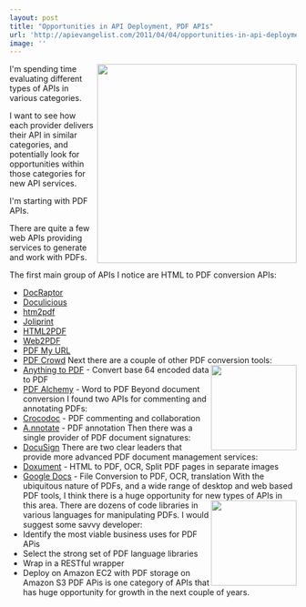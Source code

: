 ```yaml
---
layout: post
title: "Opportunities in API Deployment, PDF APIs"
url: 'http://apievangelist.com/2011/04/04/opportunities-in-api-deployment-pdf-apis/'
image: ''
---
```


<img class="c1" src="http://kinlane-productions.s3.amazonaws.com/Tag-Cloud-API-PDF.png" alt="" width="350" align="right" />I'm spending time evaluating different types of APIs in various categories.

I want to see how each provider delivers their API in similar categories, and potentially look for opportunities within those categories for new API services.

I'm starting with PDF APIs.

There are quite a few web APIs providing services to generate and work with PDFs.

The first main group of APIs I notice are HTML to PDF conversion APIs:

  * [DocRaptor][1]
  * [Doculicious][2]
  * [htm2pdf][3]
  * [Joliprint][4]
  * [HTML2PDF][5]
  * [Web2PDF][6]
  * [PDF My URL][7]
  * [PDF Crowd][8]
Next there are a couple of other PDF conversion tools:<img class="c1" src="http://kinlane-productions.s3.amazonaws.com/PDF_red.jpg" alt="" width="150" align="right" />
  * [Anything to PDF][9] \- Convert base 64 encoded data to PDF
  * [PDF Alchemy][10] \- Word to PDF
Beyond document conversion I found two APIs for commenting and annotating PDFs:
  * [Crocodoc][11] \- PDF commenting and collaboration
  * [A.nnotate][12] \- PDF annotation
Then there was a single provider of PDF document signatures:
  * [DocuSign][13]
There are two clear leaders that provide more advanced PDF document management services:
  * [Doxument][14] \- HTML to PDF, OCR, Split PDF pages in separate images
  * [Google Docs][15] \- File Conversion to PDF, OCR, translation
With the ubiquitous nature of PDFs, and a wide range of desktop and web based PDF tools, I think there is a huge opportunity for new types of APIs in this area. <img class="c1" src="http://kinlane-productions.s3.amazonaws.com/pdf-ocr.png" alt="" width="150" align="right" /> There are dozens of code libraries in various languages for manipulating PDFs. I would suggest some savvy developer:
  * Identify the most viable business uses for PDF APis
  * Select the strong set of PDF language libraries
  * Wrap in a RESTful wrapper
  * Deploy on Amazon EC2 with PDF storage on Amazon S3
PDF APis is one category of APIs that has huge opportunity for growth in the next couple of years.

   [1]: http://docraptor.com/documentation (DocRaptor)
   [2]: http://docs.doculicious.com/api (Doculicious)
   [3]: http://webservice.htm2pdf.co.uk/htm2pdf.asm (html2PDF)
   [4]: http://joliprint.com/api/ (Joliprint)
   [5]: http://www.html2pdf.biz/api.php (HTM2PDF)
   [6]: http://www.web2pdfconvert.com/pdf-api.aspx (Web2PDF)
   [7]: http://pdfmyurl.com/support/support.jsp (PDF My URL)
   [8]: http://pdfcrowd.com/html-to-pdf-api/ (PDF Crowd)
   [9]: http://api.danielprocter.com/ (Anything to PDF)
   [10]: http://www.pdfalchemy.com/ (PDF Alchemy)
   [11]: http://crocodoc.com/api/ (Crocodoc)
   [12]: http://a.nnotate.com/api-reference.html (Annotate)
   [13]: http://www.docusign.com/developers-center/developers-center-overview (DocuSign)
   [14]: http://doxument.com/en/developer (Doxument)
   [15]: http://code.google.com/apis/documents/ (Google Docs)
